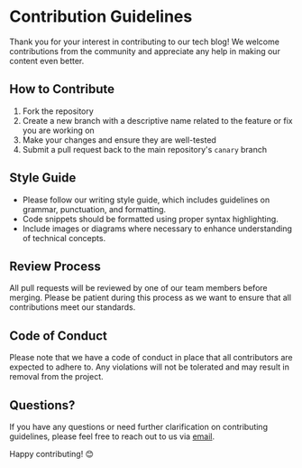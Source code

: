 **Contribution Guidelines**
==========================

Thank you for your interest in contributing to our tech blog! We welcome contributions from the community and appreciate any help in making our content even better.

**How to Contribute**
--------------------

1. Fork the repository
2. Create a new branch with a descriptive name related to the feature or fix you are working on
3. Make your changes and ensure they are well-tested
4. Submit a pull request back to the main repository's `canary` branch

**Style Guide**
--------------

* Please follow our writing style guide, which includes guidelines on grammar, punctuation, and formatting.
* Code snippets should be formatted using proper syntax highlighting.
* Include images or diagrams where necessary to enhance understanding of technical concepts.

**Review Process**
----------------

All pull requests will be reviewed by one of our team members before merging. Please be patient during this process as we want to ensure that all contributions meet our standards.

**Code of Conduct**
-----------------

Please note that we have a code of conduct in place that all contributors are expected to adhere to. Any violations will not be tolerated and may result in removal from the project.

**Questions?**
-------------

If you have any questions or need further clarification on contributing guidelines, please feel free to reach out to us via [email](mailto:mae03087@naver.com).

Happy contributing! 😊
